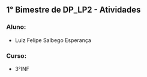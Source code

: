 ## 1° Bimestre de DP_LP2 - Atividades
### Aluno:
* Luiz Felipe Salbego Esperança
### Curso:
* 3°INF
